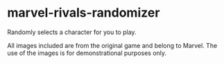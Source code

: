 # marvel-rivals-randomizer
Randomly selects a character for you to play.

All images included are from the original game and belong to Marvel. The use of the images is for demonstrational purposes only.